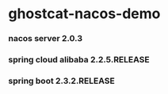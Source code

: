 # ghostcat-nacos-demo

### nacos server 2.0.3
### spring cloud alibaba 2.2.5.RELEASE
### spring boot 2.3.2.RELEASE